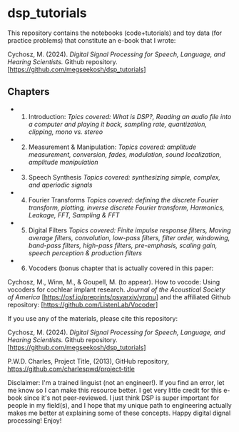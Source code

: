 # dsp_tutorials

This repository contains the notebooks (code+tutorials) and toy data (for practice problems) that constitute an e-book that I wrote:

Cychosz, M. (2024). *Digital Signal Processing for Speech, Language, and Hearing Scientists.* Github repository. [https://github.com/megseekosh/dsp_tutorials]

## Chapters

* 1. Introduction: *Tpics covered: What is DSP?, Reading an audio file into a computer and playing it back, sampling rate, quantization, clipping, mono vs. stereo* 
* 2. Measurement & Manipulation: *Topics covered: amplitude measurement, conversion, fades, modulation, sound localization, amplitude manipulation*
* 3. Speech Synthesis *Topics covered: synthesizing simple, complex, and aperiodic signals*
* 4. Fourier Transforms *Topics covered: defining the discrete Fourier transform, plotting, inverse discrete Fourier transform, Harmonics, Leakage, FFT, Sampling & FFT*
* 5. Digital Filters *Topics covered: Finite impulse response filters, Moving average filters, convolution, low-pass filters, filter order, windowing, band-pass filters, high-pass filters, pre-emphasis, scaling gain, speech perception & production filters* 
* 6. Vocoders (bonus chapter that is actually covered in this paper:

 Cychosz, M., Winn, M., & Goupell, M. (to appear). How to vocode: Using vocoders for cochlear implant research. *Journal of the Acoustical Society of America* [https://osf.io/preprints/psyarxiv/yrqnu]
     and the affiliated Github repository: [https://github.com/ListenLab/Vocoder]

If you use any of the materials, please cite this repository: 

Cychosz, M. (2024). *Digital Signal Processing for Speech, Language, and Hearing Scientists.* Github repository. [https://github.com/megseekosh/dsp_tutorials]

P.W.D. Charles, Project Title, (2013), GitHub repository, https://github.com/charlespwd/project-title

Disclaimer: I'm a trained linguist (not an engineer!). If you find an error, let me know so I can make this resource better. I get very little credit for this e-book since it's not peer-reviewed. I just think DSP is super important for people in my field(s), and I hope that my unique path to engineering actually makes me better at explaining some of these concepts. Happy digital dignal processing! Enjoy! 
